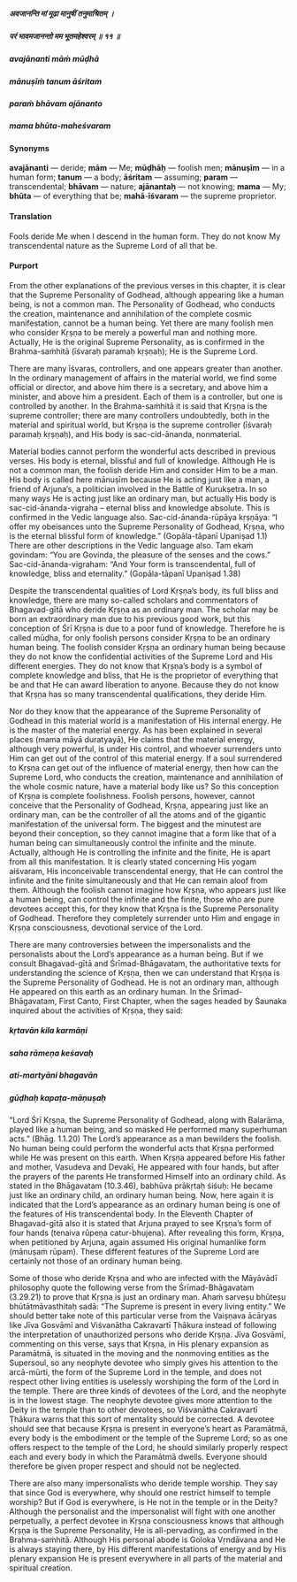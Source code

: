 ##### अवजानन्ति मां मूढा मानुषीं तनुमाश्रितम् ।
##### परं भावमजानन्तो मम भूतमहेश्वरम् ॥ ११ ॥

##### avajānanti māṁ mūḍhā
##### mānuṣīṁ tanum āśritam
##### paraṁ bhāvam ajānanto
##### mama bhūta-maheśvaram

#### Synonyms

**avajānanti** — deride; **mām** — Me; **mūḍhāḥ** — foolish men; **mānuṣīm** — in a human form; **tanum** — a body; **āśritam** — assuming; **param** — transcendental; **bhāvam** — nature; **ajānantaḥ** — not knowing; **mama** — My; **bhūta** — of everything that be; **mahā**-**īśvaram** — the supreme proprietor.

#### Translation

Fools deride Me when I descend in the human form. They do not know My transcendental nature as the Supreme Lord of all that be.

#### Purport

From the other explanations of the previous verses in this chapter, it is clear that the Supreme Personality of Godhead, although appearing like a human being, is not a common man. The Personality of Godhead, who conducts the creation, maintenance and annihilation of the complete cosmic manifestation, cannot be a human being. Yet there are many foolish men who consider Kṛṣṇa to be merely a powerful man and nothing more. Actually, He is the original Supreme Personality, as is confirmed in the Brahma-saṁhitā (īśvaraḥ paramaḥ kṛṣṇaḥ); He is the Supreme Lord.

There are many īśvaras, controllers, and one appears greater than another. In the ordinary management of affairs in the material world, we find some official or director, and above him there is a secretary, and above him a minister, and above him a president. Each of them is a controller, but one is controlled by another. In the Brahma-saṁhitā it is said that Kṛṣṇa is the supreme controller; there are many controllers undoubtedly, both in the material and spiritual world, but Kṛṣṇa is the supreme controller (īśvaraḥ paramaḥ kṛṣṇaḥ), and His body is sac-cid-ānanda, nonmaterial.

Material bodies cannot perform the wonderful acts described in previous verses. His body is eternal, blissful and full of knowledge. Although He is not a common man, the foolish deride Him and consider Him to be a man. His body is called here mānuṣīm because He is acting just like a man, a friend of Arjuna’s, a politician involved in the Battle of Kurukṣetra. In so many ways He is acting just like an ordinary man, but actually His body is sac-cid-ānanda-vigraha – eternal bliss and knowledge absolute. This is confirmed in the Vedic language also. Sac-cid-ānanda-rūpāya kṛṣṇāya: “I offer my obeisances unto the Supreme Personality of Godhead, Kṛṣṇa, who is the eternal blissful form of knowledge.” (Gopāla-tāpanī Upaniṣad 1.1) There are other descriptions in the Vedic language also. Tam ekaṁ govindam: “You are Govinda, the pleasure of the senses and the cows.” Sac-cid-ānanda-vigraham: “And Your form is transcendental, full of knowledge, bliss and eternality.” (Gopāla-tāpanī Upaniṣad 1.38)

Despite the transcendental qualities of Lord Kṛṣṇa’s body, its full bliss and knowledge, there are many so-called scholars and commentators of Bhagavad-gītā who deride Kṛṣṇa as an ordinary man. The scholar may be born an extraordinary man due to his previous good work, but this conception of Śrī Kṛṣṇa is due to a poor fund of knowledge. Therefore he is called mūḍha, for only foolish persons consider Kṛṣṇa to be an ordinary human being. The foolish consider Kṛṣṇa an ordinary human being because they do not know the confidential activities of the Supreme Lord and His different energies. They do not know that Kṛṣṇa’s body is a symbol of complete knowledge and bliss, that He is the proprietor of everything that be and that He can award liberation to anyone. Because they do not know that Kṛṣṇa has so many transcendental qualifications, they deride Him.

Nor do they know that the appearance of the Supreme Personality of Godhead in this material world is a manifestation of His internal energy. He is the master of the material energy. As has been explained in several places (mama māyā duratyayā), He claims that the material energy, although very powerful, is under His control, and whoever surrenders unto Him can get out of the control of this material energy. If a soul surrendered to Kṛṣṇa can get out of the influence of material energy, then how can the Supreme Lord, who conducts the creation, maintenance and annihilation of the whole cosmic nature, have a material body like us? So this conception of Kṛṣṇa is complete foolishness. Foolish persons, however, cannot conceive that the Personality of Godhead, Kṛṣṇa, appearing just like an ordinary man, can be the controller of all the atoms and of the gigantic manifestation of the universal form. The biggest and the minutest are beyond their conception, so they cannot imagine that a form like that of a human being can simultaneously control the infinite and the minute. Actually, although He is controlling the infinite and the finite, He is apart from all this manifestation. It is clearly stated concerning His yogam aiśvaram, His inconceivable transcendental energy, that He can control the infinite and the finite simultaneously and that He can remain aloof from them. Although the foolish cannot imagine how Kṛṣṇa, who appears just like a human being, can control the infinite and the finite, those who are pure devotees accept this, for they know that Kṛṣṇa is the Supreme Personality of Godhead. Therefore they completely surrender unto Him and engage in Kṛṣṇa consciousness, devotional service of the Lord.

There are many controversies between the impersonalists and the personalists about the Lord’s appearance as a human being. But if we consult Bhagavad-gītā and Śrīmad-Bhāgavatam, the authoritative texts for understanding the science of Kṛṣṇa, then we can understand that Kṛṣṇa is the Supreme Personality of Godhead. He is not an ordinary man, although He appeared on this earth as an ordinary human. In the Śrīmad-Bhāgavatam, First Canto, First Chapter, when the sages headed by Śaunaka inquired about the activities of Kṛṣṇa, they said:

##### kṛtavān kila karmāṇi
##### saha rāmeṇa keśavaḥ
##### ati-martyāni bhagavān
##### gūḍhaḥ kapaṭa-māṇuṣaḥ

“Lord Śrī Kṛṣṇa, the Supreme Personality of Godhead, along with Balarāma, played like a human being, and so masked He performed many superhuman acts.” (Bhāg. 1.1.20) The Lord’s appearance as a man bewilders the foolish. No human being could perform the wonderful acts that Kṛṣṇa performed while He was present on this earth. When Kṛṣṇa appeared before His father and mother, Vasudeva and Devakī, He appeared with four hands, but after the prayers of the parents He transformed Himself into an ordinary child. As stated in the Bhāgavatam (10.3.46), babhūva prākṛtaḥ śiśuḥ: He became just like an ordinary child, an ordinary human being. Now, here again it is indicated that the Lord’s appearance as an ordinary human being is one of the features of His transcendental body. In the Eleventh Chapter of Bhagavad-gītā also it is stated that Arjuna prayed to see Kṛṣṇa’s form of four hands (tenaiva rūpeṇa catur-bhujena). After revealing this form, Kṛṣṇa, when petitioned by Arjuna, again assumed His original humanlike form (mānuṣaṁ rūpam). These different features of the Supreme Lord are certainly not those of an ordinary human being.

Some of those who deride Kṛṣṇa and who are infected with the Māyāvādī philosophy quote the following verse from the Śrīmad-Bhāgavatam (3.29.21) to prove that Kṛṣṇa is just an ordinary man. Ahaṁ sarveṣu bhūteṣu bhūtātmāvasthitaḥ sadā: “The Supreme is present in every living entity.” We should better take note of this particular verse from the Vaiṣṇava ācāryas like Jīva Gosvāmī and Viśvanātha Cakravartī Ṭhākura instead of following the interpretation of unauthorized persons who deride Kṛṣṇa. Jīva Gosvāmī, commenting on this verse, says that Kṛṣṇa, in His plenary expansion as Paramātmā, is situated in the moving and the nonmoving entities as the Supersoul, so any neophyte devotee who simply gives his attention to the arcā-mūrti, the form of the Supreme Lord in the temple, and does not respect other living entities is uselessly worshiping the form of the Lord in the temple. There are three kinds of devotees of the Lord, and the neophyte is in the lowest stage. The neophyte devotee gives more attention to the Deity in the temple than to other devotees, so Viśvanātha Cakravartī Ṭhākura warns that this sort of mentality should be corrected. A devotee should see that because Kṛṣṇa is present in everyone’s heart as Paramātmā, every body is the embodiment or the temple of the Supreme Lord; so as one offers respect to the temple of the Lord, he should similarly properly respect each and every body in which the Paramātmā dwells. Everyone should therefore be given proper respect and should not be neglected.

There are also many impersonalists who deride temple worship. They say that since God is everywhere, why should one restrict himself to temple worship? But if God is everywhere, is He not in the temple or in the Deity? Although the personalist and the impersonalist will fight with one another perpetually, a perfect devotee in Kṛṣṇa consciousness knows that although Kṛṣṇa is the Supreme Personality, He is all-pervading, as confirmed in the Brahma-saṁhitā. Although His personal abode is Goloka Vṛndāvana and He is always staying there, by His different manifestations of energy and by His plenary expansion He is present everywhere in all parts of the material and spiritual creation.